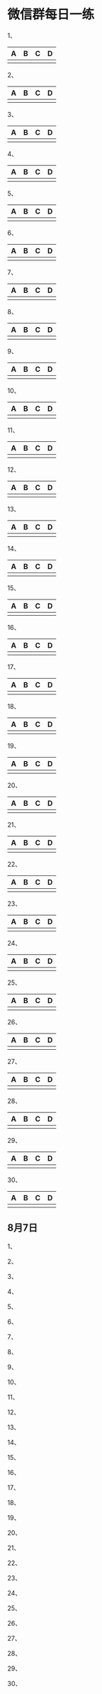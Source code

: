 # 微信群每日一练

1、

| A    | B    | C    | D    |
| ---- | ---- | ---- | ---- |
|      |      |      |      |

2、

| A    | B    | C    | D    |
| ---- | ---- | ---- | ---- |
|      |      |      |      |

3、

| A    | B    | C    | D    |
| ---- | ---- | ---- | ---- |
|      |      |      |      |

4、

| A    | B    | C    | D    |
| ---- | ---- | ---- | ---- |
|      |      |      |      |

5、

| A    | B    | C    | D    |
| ---- | ---- | ---- | ---- |
|      |      |      |      |

6、

| A    | B    | C    | D    |
| ---- | ---- | ---- | ---- |
|      |      |      |      |

7、

| A    | B    | C    | D    |
| ---- | ---- | ---- | ---- |
|      |      |      |      |

8、

| A    | B    | C    | D    |
| ---- | ---- | ---- | ---- |
|      |      |      |      |

9、

| A    | B    | C    | D    |
| ---- | ---- | ---- | ---- |
|      |      |      |      |

10、

| A    | B    | C    | D    |
| ---- | ---- | ---- | ---- |
|      |      |      |      |

11、

| A    | B    | C    | D    |
| ---- | ---- | ---- | ---- |
|      |      |      |      |

12、

| A    | B    | C    | D    |
| ---- | ---- | ---- | ---- |
|      |      |      |      |

13、

| A    | B    | C    | D    |
| ---- | ---- | ---- | ---- |
|      |      |      |      |

14、

| A    | B    | C    | D    |
| ---- | ---- | ---- | ---- |
|      |      |      |      |

15、

| A    | B    | C    | D    |
| ---- | ---- | ---- | ---- |
|      |      |      |      |

16、

| A    | B    | C    | D    |
| ---- | ---- | ---- | ---- |
|      |      |      |      |

17、

| A    | B    | C    | D    |
| ---- | ---- | ---- | ---- |
|      |      |      |      |

18、

| A    | B    | C    | D    |
| ---- | ---- | ---- | ---- |
|      |      |      |      |

19、

| A    | B    | C    | D    |
| ---- | ---- | ---- | ---- |
|      |      |      |      |

20、

| A    | B    | C    | D    |
| ---- | ---- | ---- | ---- |
|      |      |      |      |

21、

| A    | B    | C    | D    |
| ---- | ---- | ---- | ---- |
|      |      |      |      |

22、

| A    | B    | C    | D    |
| ---- | ---- | ---- | ---- |
|      |      |      |      |

23、

| A    | B    | C    | D    |
| ---- | ---- | ---- | ---- |
|      |      |      |      |

24、

| A    | B    | C    | D    |
| ---- | ---- | ---- | ---- |
|      |      |      |      |

25、

| A    | B    | C    | D    |
| ---- | ---- | ---- | ---- |
|      |      |      |      |

26、

| A    | B    | C    | D    |
| ---- | ---- | ---- | ---- |
|      |      |      |      |

27、

| A    | B    | C    | D    |
| ---- | ---- | ---- | ---- |
|      |      |      |      |

28、

| A    | B    | C    | D    |
| ---- | ---- | ---- | ---- |
|      |      |      |      |

29、

| A    | B    | C    | D    |
| ---- | ---- | ---- | ---- |
|      |      |      |      |

30、

| A    | B    | C    | D    |
| ---- | ---- | ---- | ---- |
|      |      |      |      |

## 8月7日

1、

2、

3、

4、

5、

6、

7、

8、

9、

10、

11、

12、

13、

14、

15、

16、

17、

18、

19、

20、

21、

22、

23、

24、

25、

26、

27、

28、

29、

30、

